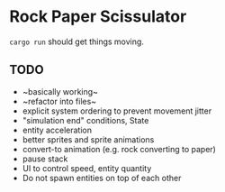 # Rock Paper Scissulator
`cargo run` should get things moving.

## TODO
- ~basically working~
- ~refactor into files~
- explicit system ordering to prevent movement jitter
- "simulation end" conditions, State
- entity acceleration
- better sprites and sprite animations
- convert-to animation (e.g. rock converting to paper)
- pause stack
- UI to control speed, entity quantity
- Do not spawn entities on top of each other